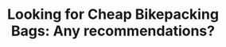 ---
layout: community
category: community
title: "Looking for Cheap Bikepacking Bags: Any recommendations?"
description: "I'm just getting into bike packing and am looking to do a coast to coast, has anyone got any recommendations of cheaper bags?  I bought these from planet X and they are excellent for the price."
isTopLevel: false
isSingleLevel: false
isArticle: false
datePublished: 2022-06-18 15:14:00 +0300
dateModified: 2022-06-18 15:14:00 +0300
published: false
---